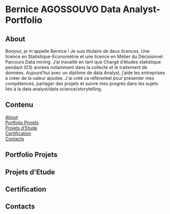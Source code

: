 # Bernice AGOSSOUVO  Data Analyst-Portfolio

## About <a id ="4"> </a>

Bonjour, je m'appelle Bernice ! Je suis titulaire de deux licences. 
Une licence en Statistique-Econométrie et une licence en Métier du Décisionnel Parcours Data mining. 
J’ai travaillé en tant que Chargé d’études statistique pendant (03) années 
notamment dans la collecte et le traitement de données. Aujourd’hui avec un diplôme de data Analyst,
j’aide les entreprises à créer de la valeur ajoutée. 
J'ai créé ce référentiel pour présenter mes compétences, partager des projets et suivre 
mes progrès dans les sujets liés à la data analyst/data science/storytelling.

## Contenu 
<Div class = "alert alert-block alert-info"> 

[About](#4)<br>
[Portfolio Projets](#0)<br>
[Projets d'Etude](#1)<br>
[Certification](#2)<br>
[Contacts](#3)<br> 

## Portfolio Projets <a id ="0"> </a>



## Projets d'Etude <a id ="1"> </a>




## Certification  <a id ="2"> </a>



## Contacts <a id ="3"> </a>




